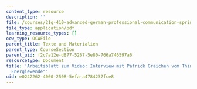 ```yaml
---
content_type: resource
description: ''
file: /courses/21g-410-advanced-german-professional-communication-spring-2017/e0242262406025085efaa4784237fce8_21G_410s17_W11_M31.pdf
file_type: application/pdf
learning_resource_types: []
ocw_type: OCWFile
parent_title: Texte und Materialien
parent_type: CourseSection
parent_uid: f2c7a12e-d877-5267-5e80-766a746597a6
resourcetype: Document
title: 'Arbeitsblatt zum Video: Interview mit Patrick Graichen vom Think Tank "Agora
  Energiewende"'
uid: e0242262-4060-2508-5efa-a4784237fce8
---
```

